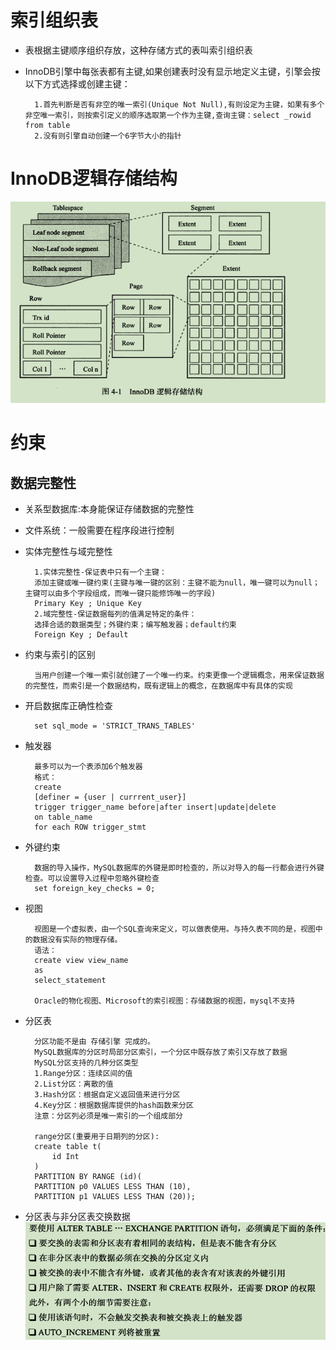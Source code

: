 # 索引组织表
- 表根据主键顺序组织存放，这种存储方式的表叫索引组织表
- InnoDB引擎中每张表都有主键,如果创建表时没有显示地定义主键，引擎会按以下方式选择或创建主键：

        1.首先判断是否有非空的唯一索引(Unique Not Null),有则设定为主键，如果有多个非空唯一索引，则按索引定义的顺序选取第一个作为主键,查询主键：select _rowid from table
        2.没有则引擎自动创建一个6字节大小的指针

# InnoDB逻辑存储结构
![](./picture/InnoDB存储结构.png)

# 约束
## 数据完整性
- 关系型数据库:本身能保证存储数据的完整性
- 文件系统：一般需要在程序段进行控制
- 实体完整性与域完整性

        1.实体完整性-保证表中只有一个主键：
        添加主键或唯一键约束(主键与唯一键的区别：主键不能为null，唯一键可以为null；主键可以由多个字段组成，而唯一键只能修饰唯一的字段)
        Primary Key ; Unique Key
        2.域完整性-保证数据每列的值满足特定的条件：
        选择合适的数据类型；外键约束；编写触发器；default约束
        Foreign Key ; Default
- 约束与索引的区别

        当用户创建一个唯一索引就创建了一个唯一约束。约束更像一个逻辑概念，用来保证数据的完整性，而索引是一个数据结构，既有逻辑上的概念，在数据库中有具体的实现

- 开启数据库正确性检查

        set sql_mode = 'STRICT_TRANS_TABLES'

- 触发器

        最多可以为一个表添加6个触发器
        格式：
        create
        [definer = {user | currrent_user}]
        trigger trigger_name before|after insert|update|delete
        on table_name 
        for each ROW trigger_stmt

- 外键约束

        数据的导入操作，MySQL数据库的外键是即时检查的，所以对导入的每一行都会进行外键检查。可以设置导入过程中忽略外键检查
        set foreign_key_checks = 0;

- 视图

        视图是一个虚拟表，由一个SQL查询来定义，可以做表使用。与持久表不同的是，视图中的数据没有实际的物理存储。
        语法：
        create view view_name
        as
        select_statement

        Oracle的物化视图、Microsoft的索引视图：存储数据的视图，mysql不支持

- 分区表

        分区功能不是由 存储引擎 完成的。
        MySQL数据库的分区时局部分区索引，一个分区中既存放了索引又存放了数据
        MySQL分区支持的几种分区类型
        1.Range分区：连续区间的值
        2.List分区：离散的值
        3.Hash分区：根据自定义返回值来进行分区
        4.Key分区：根据数据库提供的hash函数来分区
        注意：分区列必须是唯一索引的一个组成部分
        
        range分区(重要用于日期列的分区):
        create table t(
            id Int
        )
        PARTITION BY RANGE (id)(
        PARTITION p0 VALUES LESS THAN (10),
        PARTITION p1 VALUES LESS THAN (20));    
- 分区表与非分区表交换数据
![](./picture/exchange.png)
